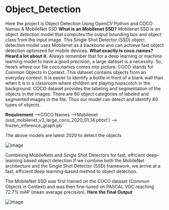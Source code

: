 # Object_Detection
Here the project is Object Detection Using OpenCV Python and COCO Names & MobileNet SSD
**What is an Mobilenet SSD?**
Mobilenet SSD is an object detection model that computes the output bounding box and object class from the input image. This Single Shot Detector (SSD) object detection model uses Mobilenet as a backbone and can achieve fast object detection optimized for mobile devices.
**What exactly is coco.names? Heard a lot about it.**
Always remember that for a deep learning or machine learning model to have a good precision, a large dataset is a necessity. So, here’s where our file coco.names comes into picture. COCO stands for Common Objects in Context. This dataset contains objects from an everyday context. It is easier to identify a bottle in front of a blank wall than when it is in a classroom where children are playing hopscotch in the background. COCO dataset provides the labeling and segmentation of the objects in the images. There are 80 object categories of labeled and segmented images in the file. Thus our model can detect and identify 80 types of objects.

**Requirement**
-->COCO Names
-->Mobilenet (ssd_mobilenet_v3_large_coco_2020_01_14.pbtxt')
--> frozen_inference_graph.pb

The above models are latest 2020 to detect the objects


![image](https://github.com/varmabharath30/Object_Detection/assets/83111946/8e978088-3763-4cde-9346-b8d3ce485797)


Combining MobileNets and Single Shot Detectors for fast, efficient deep-learning based object detection
If we combine both the MobileNet architecture and the Single Shot Detector (SSD) framework, we arrive at a fast, efficient deep learning-based method to object detection.

The MobileNet SSD was first trained on the COCO dataset (Common Objects in Context) and was then fine-tuned on PASCAL VOC reaching 72.7% mAP (mean average precision).
**Here the final Output**


![image](https://github.com/varmabharath30/Object_Detection/assets/83111946/2e77cc37-cf77-4b11-bdaf-800a14243c30)


